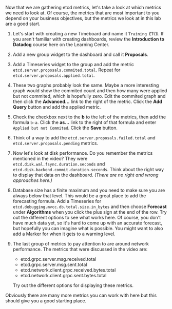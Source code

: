 Now that we are gathering etcd metrics, let's take a look at which metrics we need to look at. Of course, the metrics that are most important to you depend on your business objectives, but the metrics we look at in this lab are a good start.

1. Let's start with creating a new Timeboard and name it `Training ETCD`. If you aren't familiar with creating dashboards, review the **Introduction to Datadog** course here on the Learning Center. 
1. Add a new group widget to the dashboard and call it **Proposals**. 
1. Add a Timeseries widget to the group and add the metric `etcd.server.proposals.commited.total`. Repeat for `etcd.server.proposals.applied.total`.
1. These two graphs probably look the same. Maybe a more interesting graph would show the commited count and then how many were applied but not commited, which is hopefully zero. Edit the commited graph and then click the **Advanced...** link to the right of the metric. Click the **Add Query** button and add the applied metric.
1. Check the checkbox next to the **b** to the left of the metrics, then add the formula `b-a`. Click the **as...** link to the right of that formula and enter `Applied but not Commited`. Click the **Save** button. 
1. Think of a way to add the `etcd.server.proposals.failed.total` and `etcd.server.proposals.pending` metrics.
1. Now let's look at disk performance. Do you remember the metrics mentioned in the video? They were `etcd.disk.wal.fsync.duration.seconds` and `etcd.disk.backend.commit.duration.seconds`. Think about the right way to display that data on the dashboard. *(There are no right and wrong approaches here.)*
1. Database size has a finite maximum and you need to make sure you are always below that level. This would be a great place to add the forecasting formula. Add a Timeseries for `etcd.debugging.mvcc.db.total.size.in_bytes` and then choose **Forecast** under **Algorithms** when you click the plus sign at the end of the row. Try out the different options to see what works here. Of course, you don't have much data yet, so it's hard to come up with an accurate forecast, but hopefully you can imagine what is possible. You might want to also add a Marker for when it gets to a warning level. 
1. The last group of metrics to pay attention to are around network performance. The metrics that were discussed in the video are:
   
   * etcd.grpc.server.msg.received.total
   * etcd.grpc.server.msg.sent.total
   * etcd.network.client.grpc.received.bytes.total
   * etcd.network.client.grpc.sent.bytes.total

   Try out the different options for displaying these metrics.

Obviously there are many more metrics you can work with here but this should give you a good starting place. 